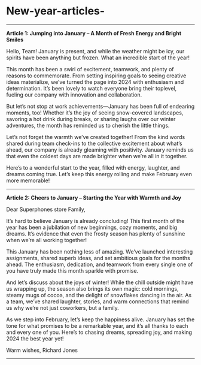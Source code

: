 # New-year-articles-

---

**Article 1: Jumping into January – A Month of Fresh Energy and Bright Smiles**

Hello, Team! January is present, and while the weather might be icy, our spirits have been anything but frozen. What an incredible start of the year!

This month has been a swirl of excitement, teamwork, and plenty of reasons to commemorate. From setting inspiring goals to seeing creative ideas materialize, we’ve turned the page into 2024 with enthusiasm and determination. It’s been lovely to watch everyone bring their toplevel, fueling our company with  innovation and collaboration.

But let’s not stop at work achievements—January has been full of endearing moments, too! Whether it’s the joy of seeing snow-covered landscapes, savoring a hot drink during breaks, or sharing laughs over our winter adventures, the month has reminded us to cherish the little things.

Let’s not forget the warmth we’ve created together! From the kind words shared during team check-ins to the collective excitement about what’s ahead, our company is already gleaming with positivity. January reminds us that even the coldest days are made brighter when we’re all in it together.

Here’s to a wonderful start to the year, filled with energy, laughter, and dreams coming true. Let’s keep this energy rolling and make February even more memorable!


---

**Article 2: Cheers to January – Starting the Year with Warmth and Joy**

Dear Superphones store Family,

It’s hard to believe January is already concluding! This first month of the year has been a jubilation of new beginnings, cozy moments, and big dreams. It’s evidence that even the frosty season has plenty of sunshine when we’re all working together!

This January has been nothing less of amazing. We’ve launched interesting assignments, shared superb ideas, and set ambitious goals for the months ahead. The enthusiasm, dedication, and teamwork from every single one of you have truly made this month sparkle with promise.

And let’s discuss about the joys of winter! While the chill outside might have us wrapping up, the season also brings its own magic: cold mornings, steamy mugs of cocoa, and the delight of snowflakes dancing in the air. As a team, we’ve shared laughter, stories, and warm connections that remind us why we’re not just coworkers, but a family.

As we step into February, let’s keep the happiness alive. January has set the tone for what promises to be a remarkable year, and it’s all thanks to each and every one of you. Here’s to chasing dreams, spreading joy, and making 2024 the best year yet!

Warm wishes,
Richard Jones


---


